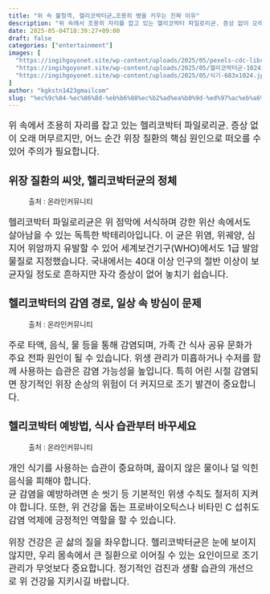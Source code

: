 ```yaml
---
title: "위 속 불청객, 헬리코박터균…조용히 병을 키우는 진짜 이유"
description: "위 속에서 조용히 자리를 잡고 있는 헬리코박터 파일로리균. 증상 없이 오래 머무르지만, 어느 순간 위장 질환의 핵심 원인으로 떠오를 수 있어 주의가 필요합니다."
date: 2025-05-04T18:39:27+09:00
draft: false
categories: ["entertainment"]
images: [
  "https://ingihgoyonet.site/wp-content/uploads/2025/05/pexels-cdc-library-3992930-1024x710.jpg"
  "https://ingihgoyonet.site/wp-content/uploads/2025/05/헬리코박터균-1024x576.jpg"
  "https://ingihgoyonet.site/wp-content/uploads/2025/05/식기-683x1024.jpg"
]
author: "kgkstn1423gmailcom"
slug: "%ec%9c%84-%ec%86%8d-%eb%b6%88%ec%b2%ad%ea%b0%9d-%ed%97%ac%eb%a6%ac%ec%bd%94%eb%b0%95%ed%84%b0%ea%b7%a0%ec%a1%b0%ec%9a%a9%ed%9e%88-%eb%b3%91%ec%9d%84-%ed%82%a4%ec%9a%b0%eb%8a%94-%ec%a7%84"
---
```


<p style="font-size:18px">위 속에서 조용히 자리를 잡고 있는 헬리코박터 파일로리균. 증상 없이 오래 머무르지만, 어느 순간 위장 질환의 핵심 원인으로 떠오를 수 있어 주의가 필요합니다.</p> <h2 >위장 질환의 씨앗, 헬리코박터균의 정체</h2> <figure ><img src="https://ingihgoyonet.site/wp-content/uploads/2025/05/pexels-cdc-library-3992930-1024x710.jpg" alt="" style="aspect-ratio:16/9;object-fit:cover"/><figcaption >출처 : 온라인커뮤니티</figcaption></figure> <p style="font-size:18px">헬리코박터 파일로리균은 위 점막에 서식하며 강한 위산 속에서도 살아남을 수 있는 독특한 박테리아입니다. 이 균은 위염, 위궤양, 심지어 위암까지 유발할 수 있어 세계보건기구(WHO)에서도 1급 발암물질로 지정했습니다. 국내에서는 40대 이상 인구의 절반 이상이 보균자일 정도로 흔하지만 자각 증상이 없어 놓치기 쉽습니다.</p> <h2 >헬리코박터의 감염 경로, 일상 속 방심이 문제</h2> <figure ><img src="https://ingihgoyonet.site/wp-content/uploads/2025/05/헬리코박터균-1024x576.jpg" alt="" style="aspect-ratio:16/9;object-fit:cover"/><figcaption >출처 : 온라인커뮤니티</figcaption></figure> <p style="font-size:18px">주로 타액, 음식, 물 등을 통해 감염되며, 가족 간 식사 공유 문화가 주요 전파 원인이 될 수 있습니다. 위생 관리가 미흡하거나 수저를 함께 사용하는 습관은 감염 가능성을 높입니다. 특히 어린 시절 감염되면 장기적인 위장 손상의 위험이 더 커지므로 조기 발견이 중요합니다.</p> <h2 >헬리코박터 예방법, 식사 습관부터 바꾸세요</h2> <figure ><img src="https://ingihgoyonet.site/wp-content/uploads/2025/05/식기-683x1024.jpg" alt="" style="aspect-ratio:16/9;object-fit:cover"/><figcaption >출처 : 온라인커뮤니티</figcaption></figure> <p style="font-size:18px">개인 식기를 사용하는 습관이 중요하며, 끓이지 않은 물이나 덜 익힌 음식을 피해야 합니다.<br>균 감염을 예방하려면 손 씻기 등 기본적인 위생 수칙도 철저히 지켜야 합니다. 또한, 위 건강을 돕는 프로바이오틱스나 비타민 C 섭취도 감염 억제에 긍정적인 역할을 할 수 있습니다.</p> <p style="font-size:18px">위장 건강은 곧 삶의 질을 좌우합니다. 헬리코박터균은 눈에 보이지 않지만, 우리 몸속에서 큰 질환으로 이어질 수 있는 요인이므로 조기 관리가 무엇보다 중요합니다. 정기적인 검진과 생활 습관의 개선으로 위 건강을 지키시길 바랍니다.</p>